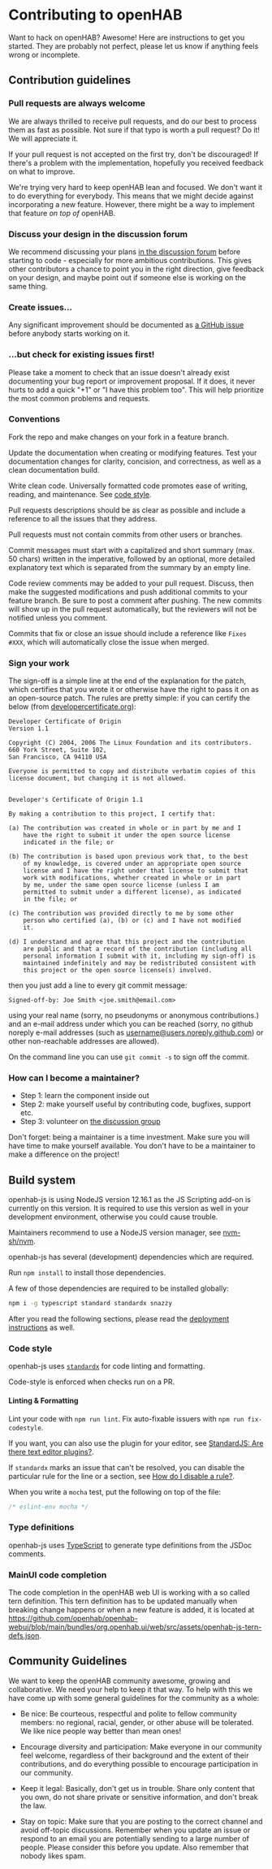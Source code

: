 # Contributing to openHAB

Want to hack on openHAB? Awesome! Here are instructions to get you
started. They are probably not perfect, please let us know if anything
feels wrong or incomplete.


## Contribution guidelines

### Pull requests are always welcome

We are always thrilled to receive pull requests, and do our best to
process them as fast as possible. Not sure if that typo is worth a pull
request? Do it! We will appreciate it.

If your pull request is not accepted on the first try, don't be
discouraged! If there's a problem with the implementation, hopefully you
received feedback on what to improve.

We're trying very hard to keep openHAB lean and focused. We don't want it
to do everything for everybody. This means that we might decide against
incorporating a new feature. However, there might be a way to implement
that feature *on top of* openHAB.

### Discuss your design in the discussion forum

We recommend discussing your plans [in the discussion forum](https://community.openhab.org/tags/c/setup-configuration-and-use/scripts-rules/jsscripting) 
before starting to code - especially for more ambitious contributions.
This gives other contributors a chance to point you in the right
direction, give feedback on your design, and maybe point out if someone
else is working on the same thing.

### Create issues...

Any significant improvement should be documented as [a GitHub
issue](https://github.com/openhab/openhab-js/issues?labels=enhancement&page=1&state=open) before anybody
starts working on it.

### ...but check for existing issues first!

Please take a moment to check that an issue doesn't already exist
documenting your bug report or improvement proposal. If it does, it
never hurts to add a quick "+1" or "I have this problem too". This will
help prioritize the most common problems and requests.

### Conventions

Fork the repo and make changes on your fork in a feature branch.

<!-- Submit unit tests for your changes.  openHAB has a great test framework built in; use
it! Take a look at existing tests for inspiration. Run the full test suite on
your branch before submitting a pull request. -->

Update the documentation when creating or modifying features. Test
your documentation changes for clarity, concision, and correctness, as
well as a clean documentation build.

Write clean code. 
Universally formatted code promotes ease of writing, reading, and maintenance. 
See [code style](#code-style).

Pull requests descriptions should be as clear as possible and include a
reference to all the issues that they address.

Pull requests must not contain commits from other users or branches.

Commit messages must start with a capitalized and short summary (max. 50
chars) written in the imperative, followed by an optional, more detailed
explanatory text which is separated from the summary by an empty line.

Code review comments may be added to your pull request. Discuss, then make the
suggested modifications and push additional commits to your feature branch. Be
sure to post a comment after pushing. The new commits will show up in the pull
request automatically, but the reviewers will not be notified unless you
comment.

Commits that fix or close an issue should include a reference like `Fixes #XXX`,
which will automatically close the issue when merged.

### Sign your work

The sign-off is a simple line at the end of the explanation for the
patch, which certifies that you wrote it or otherwise have the right to
pass it on as an open-source patch.  The rules are pretty simple: if you
can certify the below (from
[developercertificate.org](https://developercertificate.org/)):

```
Developer Certificate of Origin
Version 1.1

Copyright (C) 2004, 2006 The Linux Foundation and its contributors.
660 York Street, Suite 102,
San Francisco, CA 94110 USA

Everyone is permitted to copy and distribute verbatim copies of this
license document, but changing it is not allowed.


Developer's Certificate of Origin 1.1

By making a contribution to this project, I certify that:

(a) The contribution was created in whole or in part by me and I
    have the right to submit it under the open source license
    indicated in the file; or

(b) The contribution is based upon previous work that, to the best
    of my knowledge, is covered under an appropriate open source
    license and I have the right under that license to submit that
    work with modifications, whether created in whole or in part
    by me, under the same open source license (unless I am
    permitted to submit under a different license), as indicated
    in the file; or

(c) The contribution was provided directly to me by some other
    person who certified (a), (b) or (c) and I have not modified
    it.

(d) I understand and agree that this project and the contribution
    are public and that a record of the contribution (including all
    personal information I submit with it, including my sign-off) is
    maintained indefinitely and may be redistributed consistent with
    this project or the open source license(s) involved.
```

then you just add a line to every git commit message:

    Signed-off-by: Joe Smith <joe.smith@email.com>

using your real name (sorry, no pseudonyms or anonymous contributions.) and an
e-mail address under which you can be reached (sorry, no github noreply e-mail
addresses (such as username@users.noreply.github.com) or other non-reachable
addresses are allowed).

On the command line you can use `git commit -s` to sign off the commit.

### How can I become a maintainer?

* Step 1: learn the component inside out
* Step 2: make yourself useful by contributing code, bugfixes, support etc.
* Step 3: volunteer on [the discussion group](https://github.com/openhab/openhab-js/issues?labels=question&page=1&state=open)

Don't forget: being a maintainer is a time investment. 
Make sure you will have time to make yourself available.
You don't have to be a maintainer to make a difference on the project!


## Build system

openhab-js is using NodeJS version 12.16.1 as the JS Scripting add-on is currently on this version.
It is required to use this version as well in your development environment, otherwise you could cause trouble.

Maintainers recommend to use a NodeJS version manager, see [nvm-sh/nvm](https://github.com/nvm-sh/nvm).

openhab-js has several (development) dependencies which are required.

Run `npm install` to install those dependencies.

A few of those dependencies are required to be installed globally:
```bash
npm i -g typescript standard standardx snazzy
```

After you read the following sections, please read the [deployment instructions](./DEPLOY.md) as well.

### Code style

openhab-js uses [`standardx`](https://github.com/standard/standardx) for code linting and formatting.

Code-style is enforced when checks run on a PR.

#### Linting & Formatting

Lint your code with `npm run lint`.
Fix auto-fixable issuers with `npm run fix-codestyle`.

If you want, you can also use the plugin for your editor, see [StandardJS: Are there text editor plugins?](https://standardjs.com/#are-there-text-editor-plugins).

If `standardx` marks an issue that can't be resolved, you can disable the particular rule for the line or a section, 
see [How do I disable a rule?](https://standardjs.com/#how-do-i-disable-a-rule).

When you write a `mocha` test, put the following on top of the file:
```javascript
/* eslint-env mocha */
```

### Type definitions

openhab-js uses [TypeScript](https://www.typescriptlang.org/) to generate type definitions from the JSDoc comments.

### MainUI code completion

The code completion in the openHAB web UI is working with a so called tern definition.
This tern definition has to be updated manually when breaking change happens or when a new feature is added,
it is located at https://github.com/openhab/openhab-webui/blob/main/bundles/org.openhab.ui/web/src/assets/openhab-js-tern-defs.json.


## Community Guidelines

We want to keep the openHAB community awesome, growing and collaborative. We
need your help to keep it that way. To help with this we have come up with some
general guidelines for the community as a whole:

* Be nice: Be courteous, respectful and polite to fellow community members: no
  regional, racial, gender, or other abuse will be tolerated. We like nice people
  way better than mean ones!

* Encourage diversity and participation: Make everyone in our community
  feel welcome, regardless of their background and the extent of their
  contributions, and do everything possible to encourage participation in
  our community.

* Keep it legal: Basically, don't get us in trouble. Share only content that
  you own, do not share private or sensitive information, and don't break the
  law.

* Stay on topic: Make sure that you are posting to the correct channel
  and avoid off-topic discussions. Remember when you update an issue or
  respond to an email you are potentially sending to a large number of
  people.  Please consider this before you update.  Also remember that
  nobody likes spam.
